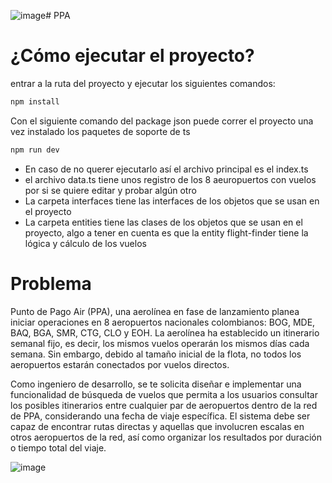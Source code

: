 ![image](https://github.com/user-attachments/assets/8dd3b83b-d5a7-44d3-9912-db17a87d3dbd)# PPA

# ¿Cómo ejecutar el proyecto?

entrar a la ruta del proyecto y ejecutar los siguientes comandos:

```bash
npm install
```

Con el siguiente comando del package json puede correr el proyecto una vez instalado los paquetes de soporte de ts

```bash
npm run dev
```

- En caso de no querer ejecutarlo así el archivo principal es el index.ts
- el archivo data.ts tiene unos registro de los 8 aeuropuertos con vuelos por si se quiere editar y probar algún otro
- La carpeta interfaces tiene las interfaces de los objetos que se usan en el proyecto
- La carpeta entities tiene las clases de los objetos que se usan en el proyecto, algo a tener en cuenta es que la
  entity flight-finder tiene la lógica y cálculo de los vuelos

# Problema

Punto de Pago Air (PPA), una aerolínea en fase de lanzamiento planea iniciar operaciones en 8 aeropuertos nacionales
colombianos: BOG, MDE, BAQ, BGA, SMR, CTG, CLO y EOH. La aerolínea ha establecido un itinerario semanal fijo, es decir,
los mismos vuelos operarán los mismos días cada semana. Sin embargo, debido al tamaño inicial de la flota, no todos los
aeropuertos estarán conectados por vuelos directos.

Como ingeniero de desarrollo, se te solicita diseñar e implementar una funcionalidad de búsqueda de vuelos que permita a
los usuarios consultar los posibles itinerarios entre cualquier par de aeropuertos dentro de la red de PPA, considerando
una fecha de viaje específica. El sistema debe ser capaz de encontrar rutas directas y aquellas que involucren escalas
en otros aeropuertos de la red, así como organizar los resultados por duración o tiempo total del viaje.

![image](https://github.com/user-attachments/assets/7b2536bf-4e88-46c3-a586-463288b7fae6)
